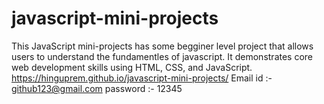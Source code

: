 # javascript-mini-projects
This JavaScript mini-projects has some begginer level project that allows users to understand the fundamentles of javascript. It demonstrates core web development skills using HTML, CSS, and JavaScript.
https://hinguprem.github.io/javascript-mini-projects/
Email id :- github123@gmail.com
password :- 12345
